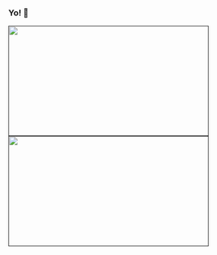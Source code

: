 ### Yo! 👋

<!--
**AndresRicci93/AndresRicci93** is a ✨ _special_ ✨ repository because its `README.md` (this file) appears on your GitHub profile.

Here are some ideas to get you started:

- 🔭 I’m currently working on ...
- 🌱 I’m currently learning ...
- 👯 I’m looking to collaborate on ...
- 🤔 I’m looking for help with ...
- 💬 Ask me about ...
- 📫 How to reach me: ...
- 😄 Pronouns: ...
- ⚡ Fun fact: ...
-->
<a href="">
 <img height="220px" width="400px" src="https://github-readme-stats.vercel.app/api?username=andresricci93&count_private=true" />
 <img height="220px" width="400px" src="https://github-readme-stats.vercel.app/api/top-langs/?username=andresricci93&layout=compact" />
</a>
